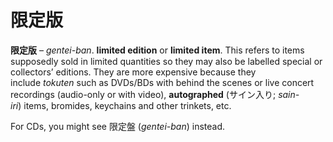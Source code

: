 # 限定版

**限定版** – _gentei-ban_. **limited edition** or **limited item**. This refers to items supposedly sold in limited quantities so they may also be labelled special or collectors’ editions. They are more expensive because they include _tokuten_ such as DVDs/BDs with behind the scenes or live concert recordings (audio-only or with video), **autographed** (サイン入り; *sain-iri*) items, bromides, keychains and other trinkets, etc.

For CDs, you might see 限定盤 (*gentei-ban*) instead.
